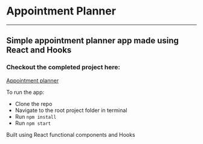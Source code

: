 # Appointment Planner
---
## Simple appointment planner app made using React and Hooks

### Checkout the completed project here:
[Appointment planner](https://appointment-plannerz.netlify.app/)

To run the app:
- Clone the repo
- Navigate to the root project folder in terminal
- Run `npm install`
- Run `npm start`

Built using React functional components and Hooks
